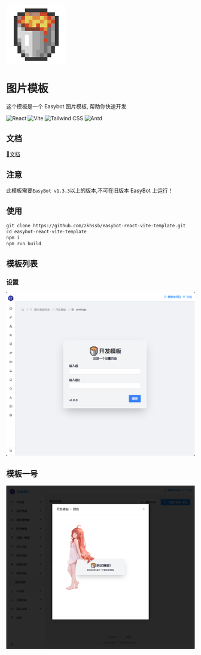 ![icon](./public/assets/icon.png)

# 图片模板

这个模板是一个 Easybot 图片模板, 帮助你快速开发

![React](https://img.shields.io/badge/React-0a7aa00)
![Vite](https://img.shields.io/badge/Vite-f7c320)
![Tailwind CSS](https://img.shields.io/badge/Tailwind_CSS-38bcf7)
![Antd](https://img.shields.io/badge/Antd-1da8ff)

## 文档

[📕文档](https://docs.hualib.com/template/)

## 注意

此模板需要`EasyBot v1.3.3`以上的版本,不可在旧版本 EasyBot 上运行！

## 使用

```shell
git clone https://github.com/zkhssb/easybot-react-vite-template.git
cd easybot-react-vite-template
npm i
npm run build
```

## 模板列表

### 设置

![img](.img/settings.png)

## 模板一号

![img](.img/template.png)
